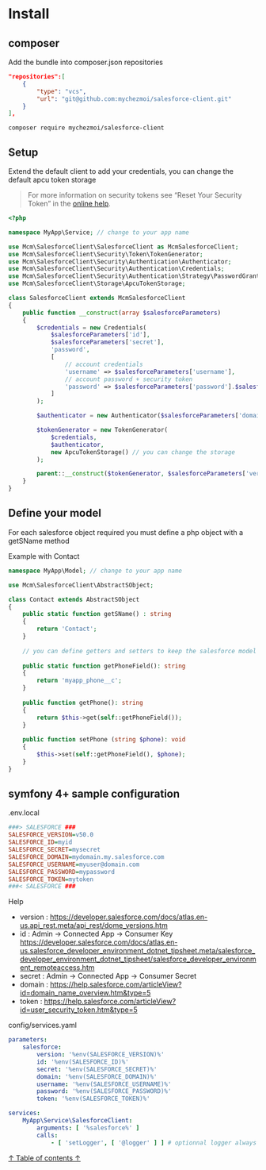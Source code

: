 Install
===

## composer

Add the bundle into composer.json repositories
````json
"repositories":[
    {
        "type": "vcs",
        "url": "git@github.com:mychezmoi/salesforce-client.git"
    }
],
````

`composer require mychezmoi/salesforce-client`

## Setup

Extend the default client to add your credentials, you can change the default apcu token storage
> For more information on security tokens see “Reset Your Security Token” in the [online help](https://help.salesforce.com/articleView?id=user_security_token.htm&type=5).

```php
<?php

namespace MyApp\Service; // change to your app name

use Mcm\SalesforceClient\SalesforceClient as McmSalesforceClient;
use Mcm\SalesforceClient\Security\Token\TokenGenerator;
use Mcm\SalesforceClient\Security\Authentication\Authenticator;
use Mcm\SalesforceClient\Security\Authentication\Credentials;
use Mcm\SalesforceClient\Security\Authentication\Strategy\PasswordGrantRegenerateStrategy;
use Mcm\SalesforceClient\Storage\ApcuTokenStorage;

class SalesforceClient extends McmSalesforceClient
{
    public function __construct(array $salesforceParameters)
    {
        $credentials = new Credentials(
            $salesforceParameters['id'],
            $salesforceParameters['secret'],
            'password',
            [
                // account credentials
                'username' => $salesforceParameters['username'],
                // account password + security token
                'password' => $salesforceParameters['password'].$salesforceParameters['token'],
            ]
        );

        $authenticator = new Authenticator($salesforceParameters['domain'], [new PasswordGrantRegenerateStrategy()]);

        $tokenGenerator = new TokenGenerator(
            $credentials,
            $authenticator,
            new ApcuTokenStorage() // you can change the storage
        );

        parent::__construct($tokenGenerator, $salesforceParameters['version']);
    }
}
```

## Define your model

For each salesforce object required you must define a php object with a getSName method

Example with Contact

```php
namespace MyApp\Model; // change to your app name

use Mcm\SalesforceClient\AbstractSObject;

class Contact extends AbstractSObject
{
    public static function getSName() : string
    {
        return 'Contact';
    }
    
    // you can define getters and setters to keep the salesforce model in MyApp\Model
    
    public static function getPhoneField(): string
    {
        return 'myapp_phone__c';
    } 
    
    public function getPhone(): string
    {
        return $this->get(self::getPhoneField());
    }
    
    public function setPhone (string $phone): void 
    {
        $this->set(self::getPhoneField(), $phone);    
    }
}
```

## symfony 4+ sample configuration

.env.local

```ini
###> SALESFORCE ###
SALESFORCE_VERSION=v50.0
SALESFORCE_ID=myid
SALESFORCE_SECRET=mysecret
SALESFORCE_DOMAIN=mydomain.my.salesforce.com
SALESFORCE_USERNAME=myuser@domain.com
SALESFORCE_PASSWORD=mypassword
SALESFORCE_TOKEN=mytoken
###< SALESFORCE ### 
```
Help 
- version : https://developer.salesforce.com/docs/atlas.en-us.api_rest.meta/api_rest/dome_versions.htm
- id : Admin -> Connected App -> Consumer Key https://developer.salesforce.com/docs/atlas.en-us.salesforce_developer_environment_dotnet_tipsheet.meta/salesforce_developer_environment_dotnet_tipsheet/salesforce_developer_environment_remoteaccess.htm
- secret : Admin -> Connected App -> Consumer Secret
- domain : https://help.salesforce.com/articleView?id=domain_name_overview.htm&type=5
- token : https://help.salesforce.com/articleView?id=user_security_token.htm&type=5

config/services.yaml

```yaml
parameters:
    salesforce:
        version: '%env(SALESFORCE_VERSION)%'
        id: '%env(SALESFORCE_ID)%'
        secret: '%env(SALESFORCE_SECRET)%'
        domain: '%env(SALESFORCE_DOMAIN)%'
        username: '%env(SALESFORCE_USERNAME)%'
        password: '%env(SALESFORCE_PASSWORD)%'
        token: '%env(SALESFORCE_TOKEN)%'

services:
    MyApp\Service\SalesforceClient:
        arguments: [ '%salesforce%' ]
        calls:
            - [ 'setLogger', [ '@logger' ] ] # optionnal logger always usefull
```

[↑ Table of contents ↑](../README.md)